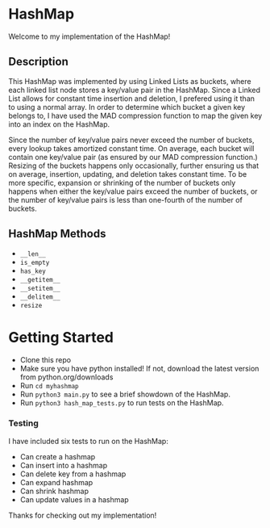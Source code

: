 # HashMap

Welcome to my implementation of the HashMap!

## Description

This HashMap was implemented by using Linked Lists as buckets, where each linked list node stores a key/value pair in the HashMap. Since a Linked List allows for constant time insertion and deletion, I prefered using it than to using a normal array. In order to determine which bucket a given key belongs to, I have used the MAD compression function to map the given key into an index on the HashMap. 

Since the number of key/value pairs never exceed the number of buckets, every lookup takes amortized constant time. On average, each bucket will contain one key/value pair (as ensured by our MAD compression function.) Resizing of the buckets happens only occasionally, further ensuring us that on average, insertion, updating, and deletion takes constant time. To be more specific, expansion or shrinking of the number of buckets only happens when either the key/value pairs exceed the number of buckets, or the number of key/value pairs is less than one-fourth of the number of buckets. 

## HashMap Methods 

* `__len__`
* `is_empty`
* `has_key`
* `__getitem__`
* `__setitem__`
* `__delitem__`
* `resize`

# Getting Started 

* Clone this repo
* Make sure you have python installed! If not, download the latest version from python.org/downloads 
* Run `cd myhashmap`
* Run `python3 main.py` to see a brief showdown of the HashMap.
* Run `python3 hash_map_tests.py` to run tests on the HashMap. 

### Testing 

I have included six tests to run on the HashMap:

* Can create a hashmap
* Can insert into a hashmap
* Can delete key from a hashmap
* Can expand hashmap 
* Can shrink hashmap
* Can update values in a hashmap

Thanks for checking out my implementation!
